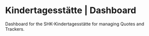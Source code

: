 # Kindertagesstätte | Dashboard
Dashboard for the SHK-Kindertagesstätte for managing Quotes and Trackers.